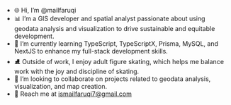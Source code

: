 - 🌐 Hi, I’m @mailfaruqi
- 📊 I’m a GIS developer and spatial analyst passionate about using geodata analysis and visualization to drive sustainable and equitable development.
- 🌱 I’m currently learning TypeScript, TypeScriptX, Prisma, MySQL, and NextJS to enhance my full-stack development skills.
- ⛸️ Outside of work, I enjoy adult figure skating, which helps me balance work with the joy and discipline of skating.
- 🤝 I’m looking to collaborate on projects related to geodata analysis, visualization, and map creation.
- 📧 Reach me at ismailfaruqi7@gmail.com

<!--
**mailfaruqi/mailfaruqi** is a ✨ _special_ ✨ repository because its `README.md` (this file) appears on your GitHub profile.

Here are some ideas to get you started:

- 🔭 I’m currently working on ...
- 🌱 I’m currently learning ...
- 👯 I’m looking to collaborate on ...
- 🤔 I’m looking for help with ...
- 💬 Ask me about ...
- 📫 How to reach me: ...
- 😄 Pronouns: ...
- ⚡ Fun fact: ...
-->
